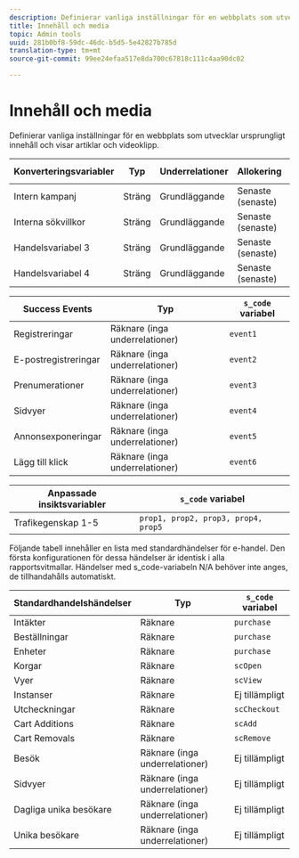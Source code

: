 ```yaml
---
description: Definierar vanliga inställningar för en webbplats som utvecklar ursprungligt innehåll och visar artiklar och videoklipp.
title: Innehåll och media
topic: Admin tools
uuid: 281b0bf8-59dc-46dc-b5d5-5e42827b785d
translation-type: tm+mt
source-git-commit: 99ee24efaa517e8da700c67818c111c4aa90dc02

---
```



# Innehåll och media

Definierar vanliga inställningar för en webbplats som utvecklar ursprungligt innehåll och visar artiklar och videoklipp.

| Konverteringsvariabler | Typ | Underrelationer | Allokering | Förfaller | `s_code` variabel |
|---|---|---|---|---|---|
| Intern kampanj | Sträng | Grundläggande | Senaste (senaste) | Besök | `evar1` |
| Interna sökvillkor | Sträng | Grundläggande | Senaste (senaste) | Besök | `evar2` |
| Handelsvariabel 3 | Sträng | Grundläggande | Senaste (senaste) | Besök | `evar3` |
| Handelsvariabel 4 | Sträng | Grundläggande | Senaste (senaste) | Besök | `evar4` |

| Success Events | Typ | `s_code` variabel |
|---|---|---|
| Registreringar | Räknare (inga underrelationer) | `event1` |
| E-postregistreringar | Räknare (inga underrelationer) | `event2` |
| Prenumerationer | Räknare (inga underrelationer) | `event3` |
| Sidvyer | Räknare (inga underrelationer) | `event4` |
| Annonsexponeringar | Räknare (inga underrelationer) | `event5` |
| Lägg till klick | Räknare (inga underrelationer) | `event6` |

| Anpassade insiktsvariabler | `s_code` variabel |
|---|---|
| Trafikegenskap 1-5 | `prop1, prop2, prop3, prop4, prop5` |

Följande tabell innehåller en lista med standardhändelser för e-handel. Den första konfigurationen för dessa händelser är identisk i alla rapportsvitmallar. Händelser med s_code-variabeln N/A behöver inte anges, de tillhandahålls automatiskt.

| Standardhandelshändelser | Typ | `s_code` variabel |
|---|---|---|
| Intäkter | Räknare | `purchase` |
| Beställningar | Räknare | `purchase` |
| Enheter | Räknare | `purchase` |
| Korgar | Räknare | `scOpen` |
| Vyer | Räknare | `scView` |
| Instanser | Räknare | Ej tillämpligt |
| Utcheckningar | Räknare | `scCheckout` |
| Cart Additions | Räknare | `scAdd` |
| Cart Removals | Räknare | `scRemove` |
| Besök | Räknare (inga underrelationer) | Ej tillämpligt |
| Sidvyer | Räknare (inga underrelationer) | Ej tillämpligt |
| Dagliga unika besökare | Räknare (inga underrelationer) | Ej tillämpligt |
| Unika besökare | Räknare (inga underrelationer) | Ej tillämpligt |

